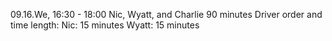 09.16.We, 16:30 - 18:00 Nic, Wyatt, and Charlie 90 minutes
Driver order and time length:
Nic: 15 minutes
Wyatt: 15 minutes